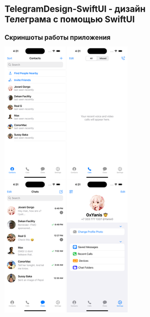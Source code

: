 # TelegramDesign-SwiftUI - дизайн Телеграма с помощью SwiftUI

## Скриншоты работы приложения

<html>
 <body>
  <p>
    <img src="screenshots/1.png" width="200">
    <img src="screenshots/2.png" width="200">
    <img src="screenshots/3.png" width="200">
    <img src="screenshots/4.png" width="200">
  </p>
 </body>
</html>
